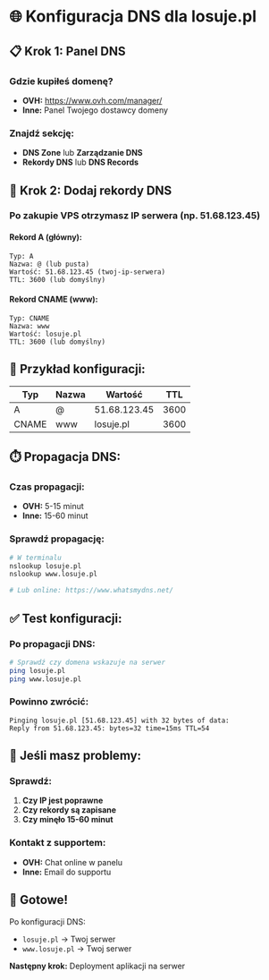 # 🌐 Konfiguracja DNS dla losuje.pl

## 📋 **Krok 1: Panel DNS**

### **Gdzie kupiłeś domenę?**
- **OVH:** https://www.ovh.com/manager/
- **Inne:** Panel Twojego dostawcy domeny

### **Znajdź sekcję:**
- **DNS Zone** lub **Zarządzanie DNS**
- **Rekordy DNS** lub **DNS Records**

## 🎯 **Krok 2: Dodaj rekordy DNS**

### **Po zakupie VPS otrzymasz IP serwera (np. 51.68.123.45)**

#### **Rekord A (główny):**
```
Typ: A
Nazwa: @ (lub pusta)
Wartość: 51.68.123.45 (twoj-ip-serwera)
TTL: 3600 (lub domyślny)
```

#### **Rekord CNAME (www):**
```
Typ: CNAME
Nazwa: www
Wartość: losuje.pl
TTL: 3600 (lub domyślny)
```

## 📝 **Przykład konfiguracji:**

| Typ | Nazwa | Wartość | TTL |
|-----|-------|---------|-----|
| A | @ | 51.68.123.45 | 3600 |
| CNAME | www | losuje.pl | 3600 |

## ⏱️ **Propagacja DNS:**

### **Czas propagacji:**
- **OVH:** 5-15 minut
- **Inne:** 15-60 minut

### **Sprawdź propagację:**
```bash
# W terminalu
nslookup losuje.pl
nslookup www.losuje.pl

# Lub online: https://www.whatsmydns.net/
```

## ✅ **Test konfiguracji:**

### **Po propagacji DNS:**
```bash
# Sprawdź czy domena wskazuje na serwer
ping losuje.pl
ping www.losuje.pl
```

### **Powinno zwrócić:**
```
Pinging losuje.pl [51.68.123.45] with 32 bytes of data:
Reply from 51.68.123.45: bytes=32 time=15ms TTL=54
```

## 🔧 **Jeśli masz problemy:**

### **Sprawdź:**
1. **Czy IP jest poprawne**
2. **Czy rekordy są zapisane**
3. **Czy minęło 15-60 minut**

### **Kontakt z supportem:**
- **OVH:** Chat online w panelu
- **Inne:** Email do supportu

## 🎯 **Gotowe!**

Po konfiguracji DNS:
- `losuje.pl` → Twoj serwer
- `www.losuje.pl` → Twoj serwer

**Następny krok:** Deployment aplikacji na serwer

